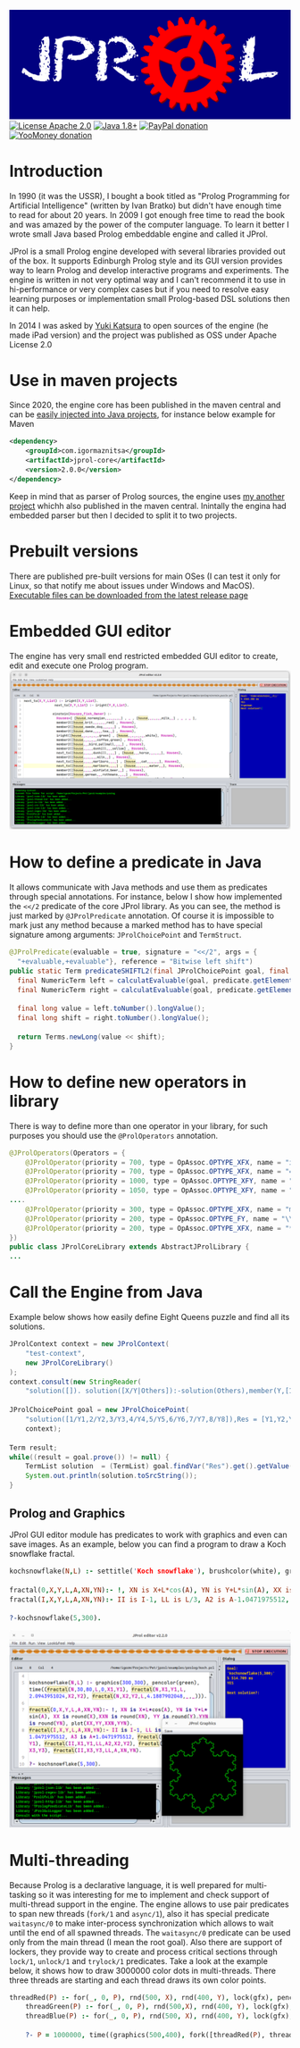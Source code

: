 ![JPROL logo](art/github_logo.png)   
[![License Apache 2.0](https://img.shields.io/badge/license-Apache%20License%202.0-green.svg)](http://www.apache.org/licenses/LICENSE-2.0)
[![Java 1.8+](https://img.shields.io/badge/java-1.8%2b-green.svg)](http://www.oracle.com/technetwork/java/javase/downloads/index.html)
[![PayPal donation](https://img.shields.io/badge/donation-PayPal-cyan.svg)](https://www.paypal.com/cgi-bin/webscr?cmd=_s-xclick&hosted_button_id=AHWJHJFBAWGL2)
[![YooMoney donation](https://img.shields.io/badge/donation-Yoo.money-blue.svg)](https://yoomoney.ru/to/41001158080699)


# Introduction
In 1990 (it was the USSR), I bought a book titled as "Prolog Programming for Artificial Intelligence" (written by Ivan Bratko) but didn't have enough time to read for about 20 years. In 2009 I got enough free time to read the book and was amazed by the power of the computer language. To learn it better I wrote small Java based Prolog embeddable engine and called it JProl.   

JProl is a small Prolog engine developed with several libraries provided out of the box. It supports Edinburgh Prolog style and its GUI version provides way to learn Prolog and develop interactive programs and experiments. The engine is written in not very optimal way and I can't recommend it to use in hi-performance or very complex cases but if you need to resolve easy learning purposes or implementation small Prolog-based DSL solutions then it can help.   

In 2014 I was asked by [Yuki Katsura](http://iprolog.appstor.io/) to open sources of the engine (he made iPad version) and the project was published as OSS under Apache License 2.0

# Use in maven projects
Since 2020, the engine core has been published in the maven central and can be [easily injected into Java projects](https://search.maven.org/artifact/com.igormaznitsa/jprol-core/2.0.0/jar), for instance below example for Maven
```xml
<dependency>
    <groupId>com.igormaznitsa</groupId>
    <artifactId>jprol-core</artifactId>
    <version>2.0.0</version>
</dependency>
```
Keep in mind that as parser of Prolog sources, the engine uses [my another project](https://github.com/raydac/java-prolog-parser) whichh also published in the maven central. Inintally the engina had embedded parser but then I decided to split it to two projects.

# Prebuilt versions
There are published pre-built versions for main OSes (I can test it only for Linux, so that notify me about issues under Windows and MacOS). [Executable files can be downloaded from the latest release page](https://github.com/raydac/jprol/releases/latest)

# Embedded GUI editor
The engine has very small end restricted embedded GUI editor to create, edit and execute one Prolog program.
![GUIEditor](https://github.com/raydac/jprol/blob/master/jprolguieditor.png)

# How to define a predicate in Java
It allows communicate with Java methods and use them as predicates through special annotations.
For instance, below I show how implemented the `<</2` predicate of the core JProl library. As you can see, the method is just marked by `@JProlPredicate` annotation. Of course it is impossible to mark just any method because a marked method has to have special signature among arguments: `JProlChoicePoint` and `TermStruct`.
```Java
@JProlPredicate(evaluable = true, signature = "<</2", args = {
  "+evaluable,+evaluable"}, reference = "Bitwise left shift")
public static Term predicateSHIFTL2(final JProlChoicePoint goal, final TermStruct predicate) {
  final NumericTerm left = calculatEvaluable(goal, predicate.getElement(0).findNonVarOrSame());
  final NumericTerm right = calculatEvaluable(goal, predicate.getElement(1).findNonVarOrSame());

  final long value = left.toNumber().longValue();
  final long shift = right.toNumber().longValue();

  return Terms.newLong(value << shift);
}
```
# How to define new operators in library
There is way to define more than one operator in your library, for such purposes you should use the `@ProlOperators` annotation.
```Java
@JProlOperators(Operators = {
    @JProlOperator(priority = 700, type = OpAssoc.OPTYPE_XFX, name = "is"),
    @JProlOperator(priority = 700, type = OpAssoc.OPTYPE_XFX, name = "="),
    @JProlOperator(priority = 1000, type = OpAssoc.OPTYPE_XFY, name = ","),
    @JProlOperator(priority = 1050, type = OpAssoc.OPTYPE_XFY, name = "->"),
....
    @JProlOperator(priority = 300, type = OpAssoc.OPTYPE_XFX, name = "mod"),
    @JProlOperator(priority = 200, type = OpAssoc.OPTYPE_FY, name = "\\"),
    @JProlOperator(priority = 200, type = OpAssoc.OPTYPE_XFX, name = "**")
})
public class JProlCoreLibrary extends AbstractJProlLibrary {
...
```
# Call the Engine from Java
Example below shows how easily define Eight Queens puzzle and find all its solutions.
```Java
JProlContext context = new JProlContext(
    "test-context",
    new JProlCoreLibrary()
);
context.consult(new StringReader(
    "solution([]). solution([X/Y|Others]):-solution(Others),member(Y,[1,2,3,4,5,6,7,8]),notattack(X/Y,Others). notattack(_,[]). notattack(X/Y,[X1/Y1 | Others]):- Y=\\=Y1, Y1-Y=\\=X1-X, Y1-Y=\\=X-X1, notattack(X/Y,Others). member(Item,[Item|Rest]). member(Item,[First|Rest]):-member(Item,Rest). template([1/Y1,2/Y2,3/Y3,4/Y4,5/Y5,6/Y6,7/Y7,8/Y8])."));

JProlChoicePoint goal = new JProlChoicePoint(
    "solution([1/Y1,2/Y2,3/Y3,4/Y4,5/Y5,6/Y6,7/Y7,8/Y8]),Res = [Y1,Y2,Y3,Y4,Y5,Y6,Y7,Y8].",
    context);

Term result;
while((result = goal.prove()) != null) {
    TermList solution  = (TermList) goal.findVar("Res").get().getValue();
    System.out.println(solution.toSrcString());
}
```

## Prolog and Graphics
JProl GUI editor module has predicates to work with graphics and even can save images. As an example, below you can find a program to draw a Koch snowflake fractal.
```Prolog
kochsnowflake(N,L) :- settitle('Koch snowflake'), brushcolor(white), graphics(300,300), pencolor(red), time((fractal(N,30,80,L,0,X1,Y1), fractal(N,X1,Y1,L,2.0943951024,X2,Y2), fractal(N,X2,Y2,L,4.1887902048,_,_))).

fractal(0,X,Y,L,A,XN,YN):- !, XN is X+L*cos(A), YN is Y+L*sin(A), XX is round(X),XXN is round(XN), YY is round(Y),YYN is round(YN), plot(XX,YY,XXN,YYN).
fractal(I,X,Y,L,A,XN,YN):- II is I-1, LL is L/3, A2 is A-1.0471975512, A3 is A+1.0471975512, fractal(II,X,Y,LL,A,X1,Y1), fractal(II,X1,Y1,LL,A2,X2,Y2), fractal(II,X2,Y2,LL,A3,X3,Y3), fractal(II,X3,Y3,LL,A,XN,YN).

?-kochsnowflake(5,300).
```
![KochSnowflake](https://github.com/raydac/jprol/blob/master/jprolgui.png)

# Multi-threading
Because Prolog is a declarative language, it is well prepared for multi-tasking so it was interesting for me to implement and check support of multi-thread support in the engine. The engine allows to use pair predicates to span new threads (`fork/1` and `async/1`), also it has special predicate `waitasync/0` to make inter-process synchronization which allows to wait until the end of all spawned threads. The `waitasync/0` predicate can be used only from the main thread (I mean the root goal). Also there are support of lockers, they provide way to create and process critical sections through `lock/1`, `unlock/1` and `trylock/1` predicates. Take a look at the example below, it shows how to draw 3000000 color dots in multi-threads. There three threads are starting and each thread draws its own color points.
```Prolog
threadRed(P) :- for(_, 0, P), rnd(500, X), rnd(400, Y), lock(gfx), pencolor(red), dot(X, Y), unlock(gfx), fail.
    threadGreen(P) :- for(_, 0, P), rnd(500,X), rnd(400, Y), lock(gfx), pencolor(green), dot(X, Y), unlock(gfx), fail.
    threadBlue(P) :- for(_, 0, P), rnd(500, X), rnd(400, Y), lock(gfx), pencolor(blue), dot(X,Y), unlock(gfx), fail.

    ?- P = 1000000, time((graphics(500,400), fork([threadRed(P), threadGreen(P), threadBlue(P)]))).
```
